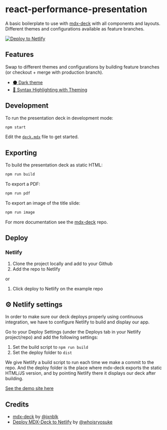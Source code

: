 # react-performance-presentation

A basic boilerplate to use with [mdx-deck](https://github.com/jxnblk/mdx-deck)
with all components and layouts. Different themes and configurations available
as feature branches.

[![Deploy to Netlify](https://www.netlify.com/img/deploy/button.svg)](https://app.netlify.com/start/deploy?repository=https://github.com/sibasishm/react-performance-presentation)

## Features

Swap to different themes and configurations by building feature branches (or
checkout + merge with production branch).

- [⚫ Dark theme](https://github.com/whoisryosuke/mdx-deck-netlify/tree/feat/dark-theme)
- [🌈 Syntax Highlighting with Theming](https://github.com/whoisryosuke/mdx-deck-netlify/tree/feat/syntax-highlight)

## Development

To run the presentation deck in development mode:

```sh
npm start
```

Edit the [`deck.mdx`](deck.mdx) file to get started.

## Exporting

To build the presentation deck as static HTML:

```sh
npm run build
```

To export a PDF:

```sh
npm run pdf
```

To export an image of the title slide:

```sh
npm run image
```

For more documentation see the [mdx-deck][] repo.

[mdx-deck]: https://github.com/jxnblk/mdx-deck

## Deploy

### Netlify

1. Clone the project locally and add to your Github
1. Add the repo to Netlify

or

1. Click deploy to Netlify on the example repo

## ⚙️ Netlify settings

In order to make sure our deck deploys properly using continuous integration, we
have to configure Netlify to build and display our app.

Go to your Deploy Settings (under the Deploys tab in your Netlify project/repo)
and add the following settings:

1. Set the build script to `npm run build`
1. Set the deploy folder to `dist`

We give Netlify a build script to run each time we make a commit to the repo.
And the deploy folder is the place where mdx-deck exports the static HTML/JS
version, and by pointing Netlify there it displays our deck after building.

[See the demo site here](https://dazzling-kepler-4cc40d.netlify.com/)

## Credits

- [mdx-deck](https://github.com/jxnblk/mdx-deck) by
  [@jxnblk](https://github.com/jxnblk)
- [Deploy MDX-Deck to Netlify](https://whoisryosuke.com/blog/2018/mdx-deck-on-netlify/)
  by [@whoisryosuke](https://github.com/whoisryosuke)
